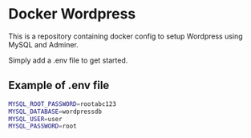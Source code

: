 # Docker Wordpress

This is a repository containing docker config to setup Wordpress using MySQL and Adminer.

Simply add a .env file to get started.

## Example of .env file

````bash
MYSQL_ROOT_PASSWORD=rootabc123
MYSQL_DATABASE=wordpressdb
MYSQL_USER=user
MYSQL_PASSWORD=root
````



